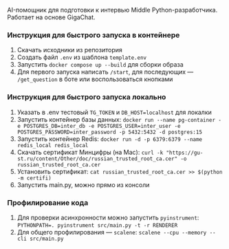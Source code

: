 AI-помощник для подготовки к интервью Middle Python-разработчика. Работает на основе GigaChat.

### Инструкция для быстрого запуска в контейнере
1. Скачать исходники из репозитория
2. Создать файл `.env` из шаблона `template.env`
3. Запустить `docker compose up --build` для сборки образа 
4. Для первого запуска написать `/start`, для последующих — `/get_question` в боте или воспользоваться кнопками

### Инструкция для быстрого запуска локально
1. Указать в .env тестовый `TG_TOKEN` и `DB_HOST=localhost` для локалки
2. Запустить контейнер базы данных:
`docker run --name pg-container -e POSTGRES_DB=inter_db -e POSTGRES_USER=inter_user -e POSTGRES_PASSWORD=inter_password -p 5432:5432 -d postgres:15`
3. Запустить контейнер Redis:
`docker run -d -p 6379:6379 --name redis_local redis_local`
4. Скачать сертификат Минцифры (на Mac):
`curl -k "https://gu-st.ru/content/Other/doc/russian_trusted_root_ca.cer" -o russian_trusted_root_ca.cer`
5. Установить сертификат:
`cat russian_trusted_root_ca.cer >> $(python -m certifi)`
6. Запустить main.py, можно прямо из консоли

### Профилирование кода
1. Для проверки асинхронности можно запустить `pyinstrument`:
`PYTHONPATH=. pyinstrument src/main.py -t -r RENDERER`
2. Для общего профилирования — `scalene`:
`scalene --cpu --memory --cli src/main.py`
